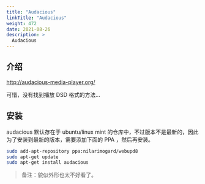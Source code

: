 ```yaml
---
title: "Audacious"
linkTitle: "Audacious"
weight: 472
date: 2021-08-26
description: >
  Audacious
---
```


## 介绍

http://audacious-media-player.org/

可惜，没有找到播放 DSD 格式的方法...

## 安装

audacious 默认存在于 ubuntu/linux mint 的仓库中，不过版本不是最新的，因此为了安装到最新的版本，需要添加下面的 PPA ，然后再安装。

```bash
sudo add-apt-repository ppa:nilarimogard/webupd8
sudo apt-get update
sudo apt-get install audacious
```

> 备注：貌似外形也太不好看了。
